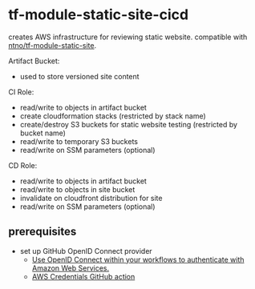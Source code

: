 # tf-module-static-site-cicd
creates AWS infrastructure for reviewing static website.  compatible with [ntno/tf-module-static-site](https://github.com/ntno/tf-module-static-site).

Artifact Bucket:
- used to store versioned site content

CI Role:
  - read/write to objects in artifact bucket
  - create cloudformation stacks (restricted by stack name)
  - create/destroy S3 buckets for static website testing (restricted by bucket name)
  - read/write to temporary S3 buckets
  - read/write on SSM parameters (optional)

CD Role:
  - read/write to objects in artifact bucket
  - read/write to objects in site bucket
  - invalidate on cloudfront distribution for site
  - read/write on SSM parameters (optional)
  
## prerequisites
- set up GitHub OpenID Connect provider
  - [Use OpenID Connect within your workflows to authenticate with Amazon Web Services.](https://docs.github.com/en/actions/deployment/security-hardening-your-deployments/configuring-openid-connect-in-amazon-web-services) 
  - [AWS Credentials GitHub action](https://github.com/aws-actions/configure-aws-credentials)